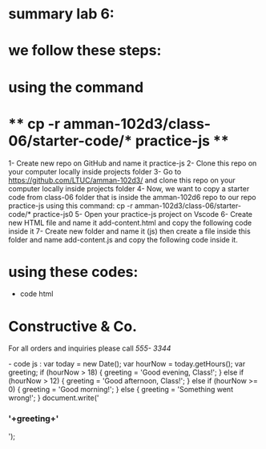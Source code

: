 # summary lab 6:
# we follow these steps:
# using the command
# **  cp -r amman-102d3/class-06/starter-code/* practice-js **
1- Create new repo on GitHub and name it practice-js
2- Clone this repo on your computer locally inside projects folder
3- Go to https://github.com/LTUC/amman-102d3/ and clone this repo on your computer locally
inside projects folder
4- Now, we want to copy a starter code from class-06 folder that is inside the amman-102d6 repo
to our repo practice-js using this command:
cp -r amman-102d3/class-06/starter-code/* practice-js0
5- Open your practice-js project on Vscode
6- Create new HTML file and name it add-content.html and copy the following code inside it
7- Create new folder and name it (js) then create a file inside this folder and name add-content.js
and copy the following code inside it.
# using these codes:
- code html
<!DOCTYPE html>
<html>
 <head>
 <title>Constructive &amp; Co.</title>
 <link rel="stylesheet" href="css/c01.css" />
 </head>
 <body>
 <h1>Constructive &amp; Co.</h1>
 <p>For all orders and inquiries please call <em>555-
3344</em></p>
 <script src="js/add-content.js"></script>
 </body>
</html>
- code js :
var today = new Date();
var hourNow = today.getHours();
var greeting;
if (hourNow > 18) {
 greeting = 'Good evening, Class!';
 } else if (hourNow > 12) {
 greeting = 'Good afternoon, Class!';
 } else if (hourNow >= 0) {
 greeting = 'Good morning!';
 } else {
 greeting = 'Something went wrong!';
 }
document.write('<h3>'+greeting+'</h3>');
